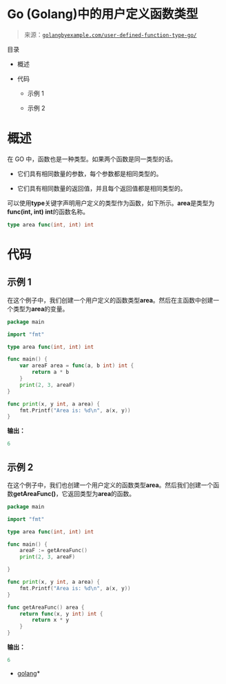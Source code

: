 <!--yml

分类：未分类

日期：2024-10-13 06:11:19

-->

# Go (Golang)中的用户定义函数类型

> 来源：[`golangbyexample.com/user-defined-function-type-go/`](https://golangbyexample.com/user-defined-function-type-go/)

目录

+   概述

+   代码

    +   示例 1

    +   示例 2

# **概述**

在 GO 中，函数也是一种类型。如果两个函数是同一类型的话。

+   它们具有相同数量的参数，每个参数都是相同类型的。

+   它们具有相同数量的返回值，并且每个返回值都是相同类型的。

可以使用**type**关键字声明用户定义的类型作为函数，如下所示。**area**是类型为**func(int, int) int**的函数名称。

```go
type area func(int, int) int
```

# **代码**

## **示例 1**

在这个例子中，我们创建一个用户定义的函数类型**area**。然后在主函数中创建一个类型为**area**的变量。

```go
package main

import "fmt"

type area func(int, int) int

func main() {
    var areaF area = func(a, b int) int {
        return a * b
    }
    print(2, 3, areaF)
}

func print(x, y int, a area) {
    fmt.Printf("Area is: %d\n", a(x, y))
}
```

**输出：**

```go
6
```

## **示例 2**

在这个例子中，我们也创建一个用户定义的函数类型**area**。然后我们创建一个函数**getAreaFunc()**，它返回类型为**area**的函数。

```go
package main

import "fmt"

type area func(int, int) int

func main() {
    areaF := getAreaFunc()
    print(2, 3, areaF)

}

func print(x, y int, a area) {
    fmt.Printf("Area is: %d\n", a(x, y))
}

func getAreaFunc() area {
    return func(x, y int) int {
        return x * y
    }
}
```

**输出：**

```go
6
```

+   [golang](https://golangbyexample.com/tag/golang/)*
